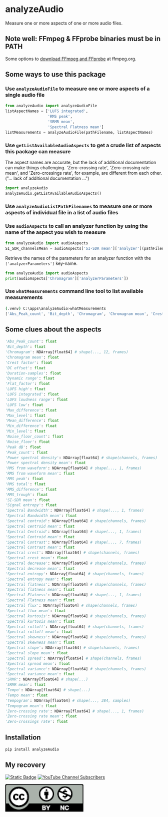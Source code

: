 # analyzeAudio

Measure one or more aspects of one or more audio files.

## Note well: FFmpeg & FFprobe binaries must be in PATH

Some options to [download FFmpeg and FFprobe](https://www.ffmpeg.org/download.html) at ffmpeg.org.

## Some ways to use this package

### Use `analyzeAudioFile` to measure one or more aspects of a single audio file

```python
from analyzeAudio import analyzeAudioFile
listAspectNames = ['LUFS integrated',
                   'RMS peak',
                   'SRMR mean',
                   'Spectral Flatness mean']
listMeasurements = analyzeAudioFile(pathFilename, listAspectNames)
```

### Use `getListAvailableAudioAspects` to get a crude list of aspects this package can measure

The aspect names are accurate, but the lack of additional documentation can make things challenging. 'Zero-crossing rate', 'Zero-crossing rate mean', and 'Zero-crossings rate', for example, are different from each other. ("... lack of additional documentation ...")

```python
import analyzeAudio
analyzeAudio.getListAvailableAudioAspects()
```

### Use `analyzeAudioListPathFilenames` to measure one or more aspects of individual file in a list of audio files

### Use `audioAspects` to call an analyzer function by using the name of the aspect you wish to measure

```python
from analyzeAudio import audioAspects
SI_SDR_channelsMean = audioAspects['SI-SDR mean']['analyzer'](pathFilenameAudioFile, pathFilenameDifferentAudioFile)
```

Retrieve the names of the parameters for an analyzer function with the `['analyzerParameters']` key-name.

```python
from analyzeAudio import audioAspects
print(audioAspects['Chromagram']['analyzerParameters'])
```

### Use `whatMeasurements` command line tool to list available measurements

```sh
(.venv) C:\apps\analyzeAudio>whatMeasurements
['Abs_Peak_count', 'Bit_depth', 'Chromagram', 'Chromagram mean', 'Crest factor', 'DC offset', 'Duration-samples', 'Dynamic range', 'Flat_factor', 'LUFS high', 'LUFS integrated', 'LUFS loudness range', 'LUFS low', 'Max_difference', 'Max_level', 'Mean_difference', 'Min_difference', 'Min_level', 'Noise_floor', 'Noise_floor_count', 'Peak dB', 'Peak_count', 'Power spectral density', 'Power spectral density mean', 'RMS from waveform', 'RMS from waveform mean', 'RMS peak', 'RMS total', 'RMS_difference', 'RMS_trough', 'SI-SDR mean', 'SRMR', 'SRMR mean', 'Signal entropy', 'Spectral Bandwidth', 'Spectral Bandwidth mean', 'Spectral Centroid', 'Spectral Centroid mean', 'Spectral Contrast', 'Spectral Contrast mean', 'Spectral Flatness', 'Spectral Flatness mean', 'Spectral centroid', 'Spectral centroid mean', 'Spectral crest', 'Spectral crest mean', 'Spectral decrease', 'Spectral decrease mean', 'Spectral entropy', 'Spectral entropy mean', 'Spectral flatness', 'Spectral flatness mean', 'Spectral flux', 'Spectral flux mean', 'Spectral kurtosis', 'Spectral kurtosis mean', 'Spectral rolloff', 'Spectral rolloff mean', 'Spectral skewness', 'Spectral skewness mean', 'Spectral slope', 'Spectral slope mean', 'Spectral spread', 'Spectral spread mean', 'Spectral variance', 'Spectral variance mean', 'Tempo', 'Tempo mean', 'Tempogram', 'Tempogram mean', 'Zero-crossing rate', 'Zero-crossing rate mean', 'Zero-crossings rate']
```

## Some clues about the aspects

```python
'Abs_Peak_count': float
'Bit_depth': float
'Chromagram': NDArray[float64] # shape(..., 12, frames)
'Chromagram mean': float
'Crest factor': float
'DC offset': float
'Duration-samples': float
'Dynamic range': float
'Flat_factor': float
'LUFS high': float
'LUFS integrated': float
'LUFS loudness range': float
'LUFS low': float
'Max_difference': float
'Max_level': float
'Mean_difference': float
'Min_difference': float
'Min_level': float
'Noise_floor_count': float
'Noise_floor': float
'Peak dB': float
'Peak_count': float
'Power spectral density': NDArray[float64] # shape(channels, frames)
'Power spectral density mean': float
'RMS from waveform': NDArray[float64] # shape(..., 1, frames)
'RMS from waveform mean': float
'RMS peak': float
'RMS total': float
'RMS_difference': float
'RMS_trough': float
'SI-SDR mean': float
'Signal entropy': float
'Spectral Bandwidth': NDArray[float64] # shape(..., 1, frames)
'Spectral Bandwidth mean': float
'Spectral centroid': NDArray[float64] # shape(channels, frames)
'Spectral centroid mean': float
'Spectral Centroid': NDArray[float64] # shape(..., 1, frames)
'Spectral Centroid mean': float
'Spectral Contrast': NDArray[float64] # shape(..., 7, frames)
'Spectral Contrast mean': float
'Spectral crest': NDArray[float64] # shape(channels, frames)
'Spectral crest mean': float
'Spectral decrease': NDArray[float64] # shape(channels, frames)
'Spectral decrease mean': float
'Spectral entropy': NDArray[float64] # shape(channels, frames)
'Spectral entropy mean': float
'Spectral flatness': NDArray[float64] # shape(channels, frames)
'Spectral flatness mean': float
'Spectral Flatness': NDArray[float64] # shape(..., 1, frames)
'Spectral Flatness mean': float
'Spectral flux': NDArray[float64] # shape(channels, frames)
'Spectral flux mean': float
'Spectral kurtosis': NDArray[float64] # shape(channels, frames)
'Spectral kurtosis mean': float
'Spectral rolloff': NDArray[float64] # shape(channels, frames)
'Spectral rolloff mean': float
'Spectral skewness': NDArray[float64] # shape(channels, frames)
'Spectral skewness mean': float
'Spectral slope': NDArray[float64] # shape(channels, frames)
'Spectral slope mean': float
'Spectral spread': NDArray[float64] # shape(channels, frames)
'Spectral spread mean': float
'Spectral variance': NDArray[float64] # shape(channels, frames)
'Spectral variance mean': float
'SRMR': NDArray[float64] # shape(...)
'SRMR mean': float
'Tempo': NDArray[float64] # shape(...)
'Tempo mean': float
'Tempogram': NDArray[float64] # shape(..., 384, samples)
'Tempogram mean': float
'Zero-crossing rate': NDArray[float64] # shape(..., 1, frames)
'Zero-crossing rate mean': float
'Zero-crossings rate': float
```

## Installation

```sh
pip install analyzeAudio
```

## My recovery

[![Static Badge](https://img.shields.io/badge/2011_August-Homeless_since-blue?style=flat)](https://HunterThinks.com/support)
[![YouTube Channel Subscribers](https://img.shields.io/youtube/channel/subscribers/UC3Gx7kz61009NbhpRtPP7tw)](https://www.youtube.com/@HunterHogan)

[![CC-BY-NC-4.0](https://github.com/hunterhogan/analyzeAudio/blob/main/CC-BY-NC-4.0.png)](https://creativecommons.org/licenses/by-nc/4.0/)
